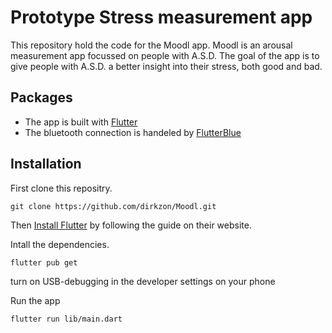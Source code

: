 # Prototype Stress measurement app

This repository hold the code for the Moodl app. Moodl is an arousal measurement app focussed on people with A.S.D. 
The goal of the app is to give people with A.S.D. a better insight into their stress, both good and bad.

## Packages
- The app is built with [Flutter](https://flutter.dev/)
- The bluetooth connection is handeled by [FlutterBlue](https://pub.dev/packages/flutter_blue)

## Installation
First clone this repositry.

`git clone https://github.com/dirkzon/Moodl.git`

Then [Install Flutter](https://docs.flutter.dev/get-started/install) by following the guide on their website.

Intall the dependencies.

`flutter pub get`

turn on USB-debugging in the developer settings on your phone

Run the app

`flutter run lib/main.dart`
